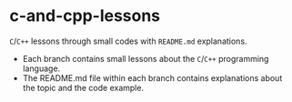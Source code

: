 # c-and-cpp-lessons
`C`/`C++` lessons through small codes with `README.md` explanations.

- Each branch contains small lessons about the `C`/`C++` programming language.
- The README.md file within each branch contains explanations about the topic and the code example.